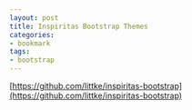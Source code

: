 ```yaml
---
layout: post
title: Inspiritas Bootstrap Themes
categories:
- bookmark
tags:
- bootstrap
---
```


[https://github.com/littke/inspiritas-bootstrap](https://github.com/littke/inspiritas-bootstrap)
